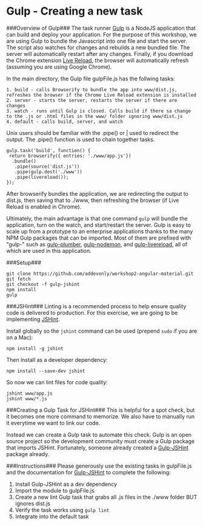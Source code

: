 # Gulp - Creating a new task

###Overview of Gulp###
The task runner [Gulp](http://gulpjs.com/) is a NodeJS application that can build and deploy your application. For the purpose of this workshop, we are using Gulp to bundle the Javascript into one file and start the server. The script also watches for changes and rebuilds a new bundled file. The server will automatically restart after any changes. Finally, if you download the Chrome extension [Live Reload](https://chrome.google.com/webstore/detail/livereload/jnihajbhpnppcggbcgedagnkighmdlei?hl=en), the browser will automatically refresh (assuming you are using Google Chrome).

In the main directory, the Gulp file gulpFile.js has the follwing tasks:
```
1. build - calls Browserify to bundle the app into www/dist.js, refreshes the browser if the Chrome Live Reload extension is installed
2. server - starts the server, restarts the server if there are changes
3. watch - runs until Gulp is closed. Calls build if there sa change to the .js or .html files in the www/ folder ignoring www/dist.js
4. default - calls build, server, and watch
```
Unix users should be familiar with the .pipe() or | used to redirect the output. The .pipe() function is used to chain together tasks.

```
gulp.task('build', function() {
 return browserify({ entries: './www/app.js'})
  .bundle() 
   .pipe(source('dist.js'))
   .pipe(gulp.dest('./www'))
   .pipe(livereload());
});
```
After browserify bundles the application, we are redirecting the output to dist.js, then saving that to ./www, then refreshing the browser (if Live Reload is enabled in Chrome).

Ultimately, the main advantage is that one command ```gulp``` will bundle the application, turn on the watch, and start/restart the server. Gulp is easy to scale up from a prototype to an enterprise applications thanks to the many NPM Gulp packages that can be imported. Most of them are prefixed with "gulp-" such as [gulp-plumber](https://www.npmjs.com/package/gulp-plumber), [gulp-nodemon](https://www.npmjs.com/package/gulp-nodemon), and [gulp-livereload](https://www.npmjs.com/package/gulp-livereload), all of which are used in this application. 

###Setup###
```
git clone https://github.com/addevonly/workshop2-angular-material.git
git fetch
git checkout -f gulp-jshint
npm install
gulp
```

###JSHint###
Linting is a recommended process to help ensure quality code is delivered to production. For this exercise, we are going to be implementing [JSHint](http://jshint.com/).

Install globally so the ```jshint``` command can be used (prepend ```sudo``` if you are on a Mac):
```
npm install -g jshint
```

Then install as a developer dependency:
```
npm install --save-dev jshint
```

So now we can lint files for code quality:
```
jshint www/app.js
jshint www/*.js
```

###Creating a Gulp Task for JSHint###
This is helpful for a spot check, but it becomes one more command to memorize. We also have to manually run it everytime we want to link our code.

Instead we can create a Gulp task to automate this check. Gulp is an open source project so the development community must create a Gulp package that imports JSHint. Fortunately, someone already created a [Gulp-JSHint](https://www.npmjs.com/package/gulp-jshint) package already.

###Instructions###
Please generously use the existing tasks in gulpFile.js and the documentation for [Gulp-JSHint](https://www.npmjs.com/package/gulp-jshint) to complete the following:

1. Install Gulp-JSHint as a dev dependency
2. Import the module to gulpFile.js
3. Create a new lint Gulp task that grabs all .js files in the ./www folder BUT ignores dist.js
4. Verify the task works using ```gulp lint```
5. Integrate into the default task
